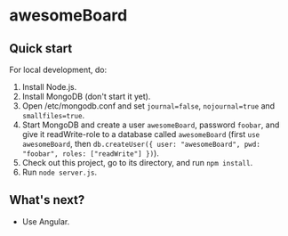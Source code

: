 # awesomeBoard

## Quick start

For local development, do:

1. Install Node.js.
2. Install MongoDB (don't start it yet).
3. Open /etc/mongodb.conf and set `journal=false`, `nojournal=true` and `smallfiles=true`.
4. Start MongoDB and create a user `awesomeBoard`, password `foobar`, and give it readWrite-role to a database called `awesomeBoard` (first `use awesomeBoard`, then `db.createUser({ user: "awesomeBoard", pwd: "foobar", roles: ["readWrite"] })`).
5. Check out this project, go to its directory, and run `npm install`.
6. Run `node server.js`.

## What's next?

* Use Angular.
